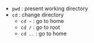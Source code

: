 * `pwd` : present working directory
* `cd` : change directory
    * `cd ~` : go to home
    * `cd /` : go to root
    * `cd ..` : go to home
    